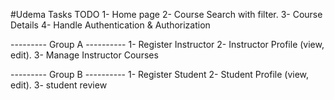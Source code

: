 #Udema Tasks TODO
1- Home page
2- Course Search with filter. 
3- Course Details 4- Handle Authentication & Authorization

--------- Group A ---------- 1- Register Instructor 2- Instructor Profile (view, edit). 3- Manage Instructor Courses

--------- Group B ---------- 1- Register Student 2- Student Profile (view, edit). 3- student review